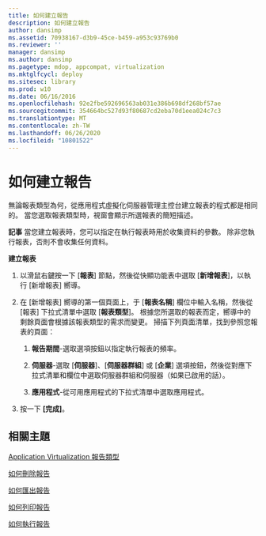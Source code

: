 ```yaml
---
title: 如何建立報告
description: 如何建立報告
author: dansimp
ms.assetid: 70938167-d3b9-45ce-b459-a953c93769b0
ms.reviewer: ''
manager: dansimp
ms.author: dansimp
ms.pagetype: mdop, appcompat, virtualization
ms.mktglfcycl: deploy
ms.sitesec: library
ms.prod: w10
ms.date: 06/16/2016
ms.openlocfilehash: 92e2fbe592696563ab031e386b698df268bf57ae
ms.sourcegitcommit: 354664bc527d93f80687cd2eba70d1eea024c7c3
ms.translationtype: MT
ms.contentlocale: zh-TW
ms.lasthandoff: 06/26/2020
ms.locfileid: "10801522"
---
```

# 如何建立報告


無論報表類型為何，從應用程式虛擬化伺服器管理主控台建立報表的程式都是相同的。 當您選取報表類型時，視窗會顯示所選報表的簡短描述。

**記事** 當您建立報表時，您可以指定在執行報表時用於收集資料的參數。 除非您執行報表，否則不會收集任何資料。

 

**建立報表**

1.  以滑鼠右鍵按一下 [**報表**] 節點，然後從快顯功能表中選取 [**新增報表**]，以執行 [新增報表] 嚮導。

2.  在 [新增報表] 嚮導的第一個頁面上，于 [**報表名稱**] 欄位中輸入名稱，然後從 [報表] 下拉式清單中選取 [**報表類型**]。 根據您所選取的報表而定，嚮導中的剩餘頁面會根據該報表類型的需求而變更。 掃描下列頁面清單，找到參照您報表的頁面：

    1.  **報告期間**-選取選項按鈕以指定執行報表的頻率。

    2.  **伺服器**-選取 [**伺服器**]、[**伺服器群組**] 或 [**企業**] 選項按鈕，然後從對應下拉式清單和欄位中選取伺服器群組和伺服器（如果已啟用的話）。

    3.  **應用程式**-從可用應用程式的下拉式清單中選取應用程式。

3.  按一下 **\[完成\]**。

## 相關主題


[Application Virtualization 報告類型](application-virtualization-report-types.md)

[如何刪除報告](how-to-delete-a-reportserver.md)

[如何匯出報告](how-to-export-a-reportserver.md)

[如何列印報告](how-to-print-a-reportserver.md)

[如何執行報告](how-to-run-a-reportserver.md)

 

 





